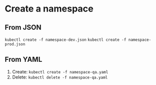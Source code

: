 # Create a namespace

## From JSON
`kubectl create -f namespace-dev.json`
`kubectl create -f namespace-prod.json`

## From YAML
1. Create: `kubectl create -f namespace-qa.yaml`
2. Delete: `kubectl delete -f namespace-qa.yaml`
